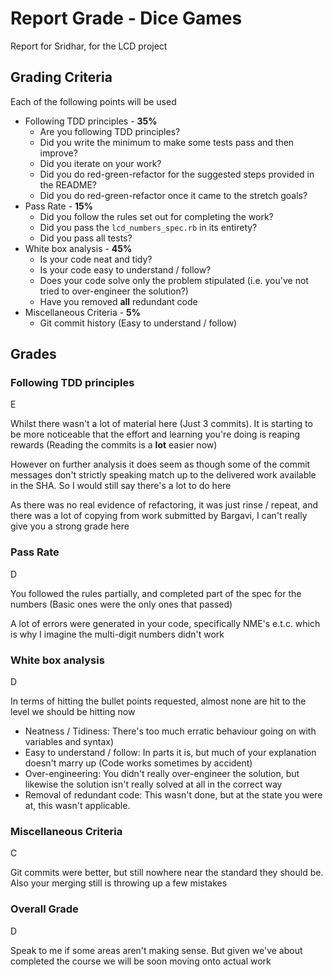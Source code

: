 # Report Grade - Dice Games

Report for Sridhar, for the LCD project

## Grading Criteria

Each of the following points will be used
* Following TDD principles - **35%**
  * Are you following TDD principles?
  * Did you write the minimum to make some tests pass and then improve?
  * Did you iterate on your work?
  * Did you do red-green-refactor for the suggested steps provided in the README?
  * Did you do red-green-refactor once it came to the stretch goals?
* Pass Rate - **15%**
  * Did you follow the rules set out for completing the work?
  * Did you pass the `lcd_numbers_spec.rb` in its entirety?
  * Did you pass all tests?
* White box analysis - **45%**
  * Is your code neat and tidy?
  * Is your code easy to understand / follow?
  * Does your code solve only the problem stipulated (i.e. you've not tried to over-engineer the solution?)
  * Have you removed **all** redundant code
* Miscellaneous Criteria - **5%**
  * Git commit history (Easy to understand / follow)

## Grades

### Following TDD principles

E

Whilst there wasn't a lot of material here (Just 3 commits). It is starting to be more noticeable that the
effort and learning you're doing is reaping rewards (Reading the commits is a **lot** easier now)

However on further analysis it does seem as though some of the commit messages don't strictly speaking
match up to the delivered work available in the SHA. So I would still say there's a lot to do here

As there was no real evidence of refactoring, it was just rinse / repeat, and there was a lot of copying
from work submitted by Bargavi, I can't really give you a strong grade here

### Pass Rate

D

You followed the rules partially, and completed part of the spec for the numbers (Basic ones were the only
ones that passed)

A lot of errors were generated in your code, specifically NME's e.t.c. which is why I imagine the multi-digit
numbers didn't work

### White box analysis

D

In terms of hitting the bullet points requested, almost none are hit to the level we should be hitting now

- Neatness / Tidiness: There's too much erratic behaviour going on with variables and syntax)
- Easy to understand / follow: In parts it is, but much of your explanation doesn't marry up (Code works 
sometimes by accident)
- Over-engineering: You didn't really over-engineer the solution, but likewise the solution isn't really solved
at all in the correct way
- Removal of redundant code: This wasn't done, but at the state you were at, this wasn't applicable.

### Miscellaneous Criteria

C

Git commits were better, but still nowhere near the standard they should be. Also your merging still is throwing
up a few mistakes

### Overall Grade

D

Speak to me if some areas aren't making sense. But given we've about completed the course we will be soon
moving onto actual work
